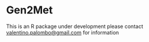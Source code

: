 # Gen2Met
This is an R package under development
please contact valentino.palombo@gmail.com for information
